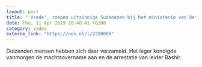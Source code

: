 ```yaml
---
layout: post
title: "'Vrede', roepen uitzinnige Sudanezen bij het ministerie van Defensie"
date: Thu, 11 Apr 2019 18:40:41 +0200
category: video
externe_link: "https://nos.nl/l/2280009"
---
```


Duizenden mensen hebben zich daar verzameld. Het leger kondigde vanmorgen de machtsovername aan en de arrestatie van leider Bashir.
